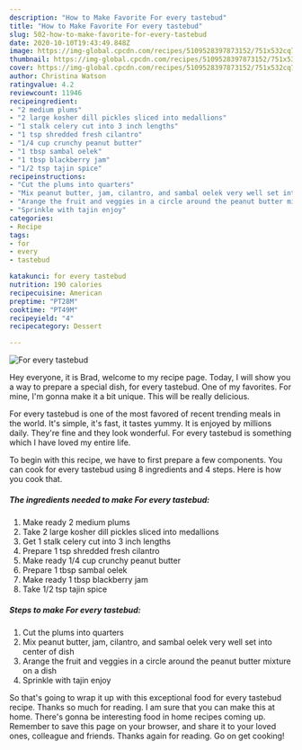 ```yaml
---
description: "How to Make Favorite For every tastebud"
title: "How to Make Favorite For every tastebud"
slug: 502-how-to-make-favorite-for-every-tastebud
date: 2020-10-10T19:43:49.848Z
image: https://img-global.cpcdn.com/recipes/5109528397873152/751x532cq70/for-every-tastebud-recipe-main-photo.jpg
thumbnail: https://img-global.cpcdn.com/recipes/5109528397873152/751x532cq70/for-every-tastebud-recipe-main-photo.jpg
cover: https://img-global.cpcdn.com/recipes/5109528397873152/751x532cq70/for-every-tastebud-recipe-main-photo.jpg
author: Christina Watson
ratingvalue: 4.2
reviewcount: 11946
recipeingredient:
- "2 medium plums"
- "2 large kosher dill pickles sliced into medallions"
- "1 stalk celery cut into 3 inch lengths"
- "1 tsp shredded fresh cilantro"
- "1/4 cup crunchy peanut butter"
- "1 tbsp sambal oelek"
- "1 tbsp blackberry jam"
- "1/2 tsp tajin spice"
recipeinstructions:
- "Cut the plums into quarters"
- "Mix peanut butter, jam, cilantro, and sambal oelek very well set into center of dish"
- "Arange the fruit and veggies in a circle around the peanut butter mixture on a dish"
- "Sprinkle with tajin enjoy"
categories:
- Recipe
tags:
- for
- every
- tastebud

katakunci: for every tastebud 
nutrition: 190 calories
recipecuisine: American
preptime: "PT28M"
cooktime: "PT49M"
recipeyield: "4"
recipecategory: Dessert

---
```



![For every tastebud](https://img-global.cpcdn.com/recipes/5109528397873152/751x532cq70/for-every-tastebud-recipe-main-photo.jpg)

Hey everyone, it is Brad, welcome to my recipe page. Today, I will show you a way to prepare a special dish, for every tastebud. One of my favorites. For mine, I'm gonna make it a bit unique. This will be really delicious.

For every tastebud is one of the most favored of recent trending meals in the world. It's simple, it's fast, it tastes yummy. It is enjoyed by millions daily. They're fine and they look wonderful. For every tastebud is something which I have loved my entire life.




To begin with this recipe, we have to first prepare a few components. You can cook for every tastebud using 8 ingredients and 4 steps. Here is how you cook that.

<!--inarticleads1-->

##### The ingredients needed to make For every tastebud:

1. Make ready 2 medium plums
1. Take 2 large kosher dill pickles sliced into medallions
1. Get 1 stalk celery cut into 3 inch lengths
1. Prepare 1 tsp shredded fresh cilantro
1. Make ready 1/4 cup crunchy peanut butter
1. Prepare 1 tbsp sambal oelek
1. Make ready 1 tbsp blackberry jam
1. Take 1/2 tsp tajin spice




<!--inarticleads2-->

##### Steps to make For every tastebud:

1. Cut the plums into quarters
1. Mix peanut butter, jam, cilantro, and sambal oelek very well set into center of dish
1. Arange the fruit and veggies in a circle around the peanut butter mixture on a dish
1. Sprinkle with tajin enjoy




So that's going to wrap it up with this exceptional food for every tastebud recipe. Thanks so much for reading. I am sure that you can make this at home. There's gonna be interesting food in home recipes coming up. Remember to save this page on your browser, and share it to your loved ones, colleague and friends. Thanks again for reading. Go on get cooking!
